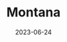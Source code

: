 ---
title: "Montana"
cc-type: state
borders:
  - Canada
  - Idaho
  - North Dakota
  - South Dakota
  - Wyoming
country:
  - United States
date: 2023-06-24
hashtag: montana
tags:
  - state
  - United States
---